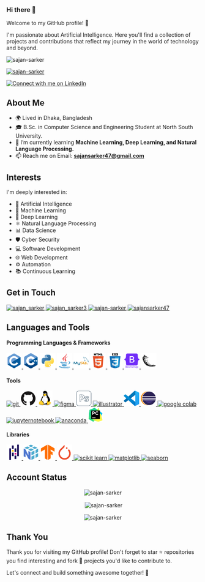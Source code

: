 ### Hi there 👋

Welcome to my GitHub profile! 👋

I'm passionate about Artificial Intelligence. Here you'll find a collection of projects and contributions that reflect my journey in the world of technology and beyond.

<p align="left"> <img src="https://komarev.com/ghpvc/?username=sajan-sarker&label=Profile%20views&color=0e75b6&style=flat" alt="sajan-sarker" /> 
<p align="left"> <a href="https://github.com/ryo-ma/github-profile-trophy"><img src="https://github-profile-trophy.vercel.app/?username=sajan-sarker" alt="sajan-sarker" /></a> </p>

<p align="left"><a href="https://www.linkedin.com/in/sajan-sarker/" target="_blank"><img src="https://img.shields.io/badge/Connect%20with%20me%20on-LinkedIn-blue?style=for-the-badge&logo=linkedin" alt="Connect with me on LinkedIn" /></a></p>

## About Me

<!-- 💼 [Your Profession/Role]
- 🌍 Based in [Your Location]-->
- 🌍 Lived in Dhaka, Bangladesh
- 🎓 B.Sc. in Computer Science and Engineering Student at North South University.
- 🌱 I’m currently learning **Machine Learning, Deep Learning, and Natural Language Processing.**
- 📫 Reach me on Email: <a href="https://mail.google.com/mail/?view=cm&fs=1&to=sajansarker47@gmail.com" target="_blank"><b>sajansarker47@gmail.com</b></a>

## Interests

I'm deeply interested in:

- 🤖 Artificial Intelligence
- 🦾 Machine Learning
- 🧠 Deep Learning
- ⚛ Natural Language Processing
- 📊 Data Science
- 🛡️ Cyber Security
- 💻 Software Development
- 🌐 Web Development
- ⚙️ Automation
- 📚 Continuous Learning

## Get in Touch

<p align="left">
<a href="https://linkedin.com/in/sajan_sarker" target="blank">
  <img align="center" src="https://raw.githubusercontent.com/rahuldkjain/github-profile-readme-generator/master/src/images/icons/Social/linked-in-alt.svg" alt="sajan_sarker" height="30" width="40" />
</a> <a href="https://twitter.com/sajan_sarker3" target="blank">
  <img align="center" src="https://raw.githubusercontent.com/rahuldkjain/github-profile-readme-generator/master/src/images/icons/Social/twitter.svg" alt="sajan_sarker3" height="30" width="40" />
</a> <a href="https://stackoverflow.com/users/sajan-sarker" target="blank">
  <img align="center" src="https://raw.githubusercontent.com/rahuldkjain/github-profile-readme-generator/master/src/images/icons/Social/stack-overflow.svg" alt="sajan-sarker" height="30" width="40" />
</a> <a href="https://www.hackerrank.com/sajansarker47" target="blank">
  <img align="center" src="https://raw.githubusercontent.com/rahuldkjain/github-profile-readme-generator/master/src/images/icons/Social/hackerrank.svg" alt="sajansarker47" height="30" width="40" /></a>
</p>

## Languages and Tools

#### Programming Languages & Frameworks
<p align="left"> 
  <!-- Programming Languages & Frameworks -->
<a href="https://www.cprogramming.com/" target="_blank" rel="noreferrer"> 
    <img src="https://raw.githubusercontent.com/devicons/devicon/master/icons/c/c-original.svg" alt="c" width="40" height="40"/> 
</a> <a href="https://www.w3schools.com/cpp/" target="_blank" rel="noreferrer"> 
    <img src="https://raw.githubusercontent.com/devicons/devicon/master/icons/cplusplus/cplusplus-original.svg" alt="cplusplus" width="40" height="40"/> 
</a> <a href="https://www.python.org/" target="_blank" rel="noreferrer"> 
    <img src="https://raw.githubusercontent.com/devicons/devicon/master/icons/python/python-original.svg" alt="python" width="40" height="40"/> 
</a> <a href="https://www.java.com" target="_blank" rel="noreferrer"> 
    <img src="https://raw.githubusercontent.com/devicons/devicon/master/icons/java/java-original.svg" alt="java" width="40" height="40"/> 
</a> <a href="https://www.mysql.com/" target="_blank" rel="noreferrer"> 
    <img src="https://raw.githubusercontent.com/devicons/devicon/master/icons/mysql/mysql-original-wordmark.svg" alt="mysql" width="40" height="40"/> 
</a> <a href="https://www.w3.org/html/" target="_blank" rel="noreferrer"> 
    <img src="https://raw.githubusercontent.com/devicons/devicon/master/icons/html5/html5-original-wordmark.svg" alt="html5" width="40" height="40"/> 
</a> <a href="https://www.w3schools.com/css/" target="_blank" rel="noreferrer"> 
    <img src="https://raw.githubusercontent.com/devicons/devicon/master/icons/css3/css3-original-wordmark.svg" alt="css3" width="40" height="40"/> 
</a> <a href="https://getbootstrap.com/" target="_blank" rel="noreferrer"> 
    <img src="https://raw.githubusercontent.com/devicons/devicon/master/icons/bootstrap/bootstrap-plain-wordmark.svg" alt="bootstrap" width="40" height="40"/> 
</a> <a href="https://flask.palletsprojects.com/" target="_blank" rel="noreferrer"> 
    <img src="https://raw.githubusercontent.com/devicons/devicon/master/icons/flask/flask-original.svg" alt="flask" width="40" height="40"/> 
</a> 
</p>

#### Tools
<p align="left"> 
  <!-- Tools -->
<a href="https://git-scm.com/" target="_blank" rel="noreferrer"> 
    <img src="https://www.vectorlogo.zone/logos/git-scm/git-scm-icon.svg" alt="git" width="40" height="40"/> 
</a> <a href="https://github.com/" target="_blank" rel="noreferrer"> 
    <img src="https://raw.githubusercontent.com/devicons/devicon/master/icons/github/github-original.svg" alt="github" width="40" height="40"/> 
</a> <a href="https://www.linux.org/" target="_blank" rel="noreferrer"> 
    <img src="https://raw.githubusercontent.com/devicons/devicon/master/icons/linux/linux-original.svg" alt="linux" width="40" height="40"/> 
</a> <a href="https://www.figma.com/" target="_blank" rel="noreferrer"> 
    <img src="https://www.vectorlogo.zone/logos/figma/figma-icon.svg" alt="figma" width="40" height="40"/> 
</a> <a href="https://www.adobe.com/products/photoshop.html" target="_blank" rel="noreferrer"> 
    <img src="https://raw.githubusercontent.com/devicons/devicon/master/icons/photoshop/photoshop-line.svg" alt="photoshop" width="40" height="40"/> 
</a> <a href="https://www.adobe.com/products/illustrator.html" target="_blank" rel="noreferrer"> 
    <img src="https://www.vectorlogo.zone/logos/adobe_illustrator/adobe_illustrator-icon.svg" alt="illustrator" width="40" height="40"/> 
</a> <a href="https://code.visualstudio.com/" target="_blank" rel="noreferrer"> 
    <img src="https://raw.githubusercontent.com/devicons/devicon/master/icons/vscode/vscode-original.svg" alt="vscode" width="40" height="40"/> 
</a> <a href="https://www.eclipse.org/" target="_blank" rel="noreferrer"> 
    <img src="https://raw.githubusercontent.com/devicons/devicon/master/icons/eclipse/eclipse-original.svg" alt="eclipse" width="40" height="40"/> 
</a> <a href="https://colab.research.google.com/" target="_blank" rel="noreferrer"> 
    <img src="https://upload.wikimedia.org/wikipedia/commons/d/d0/Google_Colaboratory_SVG_Logo.svg" alt="google colab" width="40" height="40"/> 
</a> <a href="https://jupyter.org/" target="_blank" rel="noreferrer"> 
    <img src="https://upload.wikimedia.org/wikipedia/commons/3/38/Jupyter_logo.svg" alt="jupyternotebook" width="40" height="40"/> 
</a> <a href="https://www.anaconda.com/" target="_blank" rel="noreferrer"> 
    <img src="https://upload.wikimedia.org/wikipedia/en/c/cd/Anaconda_Logo.png" alt="anaconda" width="40" height="40"/> 
</a> <a href="https://www.jetbrains.com/pycharm/" target="_blank" rel="noreferrer"> 
    <img src="https://raw.githubusercontent.com/devicons/devicon/master/icons/pycharm/pycharm-original.svg" alt="pycharm" width="40" height="40"/> 
</a> 
</p>

#### Libraries
<p align="left"> 
<!-- ML Libraries -->
<a href="https://pandas.pydata.org/" target="_blank" rel="noreferrer"> 
    <img src="https://raw.githubusercontent.com/devicons/devicon/master/icons/pandas/pandas-original.svg" alt="pandas" width="40" height="40"/> 
</a> <a href="https://numpy.org/" target="_blank" rel="noreferrer"> 
    <img src="https://raw.githubusercontent.com/devicons/devicon/master/icons/numpy/numpy-original.svg" alt="numpy" width="40" height="40"/> 
</a> <a href="https://www.tensorflow.org/" target="_blank" rel="noreferrer"> 
    <img src="https://raw.githubusercontent.com/devicons/devicon/master/icons/tensorflow/tensorflow-original.svg" alt="tensorflow" width="40" height="40"/> 
</a> <a href="https://pytorch.org/" target="_blank" rel="noreferrer"> 
    <img src="https://raw.githubusercontent.com/devicons/devicon/master/icons/pytorch/pytorch-original.svg" alt="pytorch" width="40" height="40"/> 
</a> <a href="https://scikit-learn.org/" target="_blank" rel="noreferrer"> 
    <img src="https://upload.wikimedia.org/wikipedia/commons/0/05/Scikit_learn_logo_small.svg" alt="scikit learn" width="40" height="40"/> 
</a> <a href="https://matplotlib.org/" target="_blank" rel="noreferrer"> 
    <img src="https://upload.wikimedia.org/wikipedia/commons/8/84/Matplotlib_icon.svg" alt="matplotlib" width="40" height="40"/> 
</a> <a href="https://seaborn.pydata.org/" target="_blank" rel="noreferrer"> 
    <img src="https://seaborn.pydata.org/_static/logo-wide-lightbg.svg" alt="seaborn" width="40" height="40"/> 
</a> 
</p>

## Account Status

<p align='center'><img align="center" src="https://github-readme-stats.vercel.app/api/top-langs?username=sajan-sarker&show_icons=true&locale=en&layout=compact" alt="sajan-sarker" /></p> 

<p align='center'>&nbsp;<img align="center" src="https://github-readme-stats.vercel.app/api?username=sajan-sarker&show_icons=true&locale=en" alt="sajan-sarker" /></p>

<p align='center'><img align="center" src="https://github-readme-streak-stats.herokuapp.com/?user=sajan-sarker&" alt="sajan-sarker" /></p>

## Thank You

Thank you for visiting my GitHub profile! Don't forget to star ⭐️ repositories you find interesting and fork 🍴 projects you'd like to contribute to.

Let's connect and build something awesome together! 🚀
